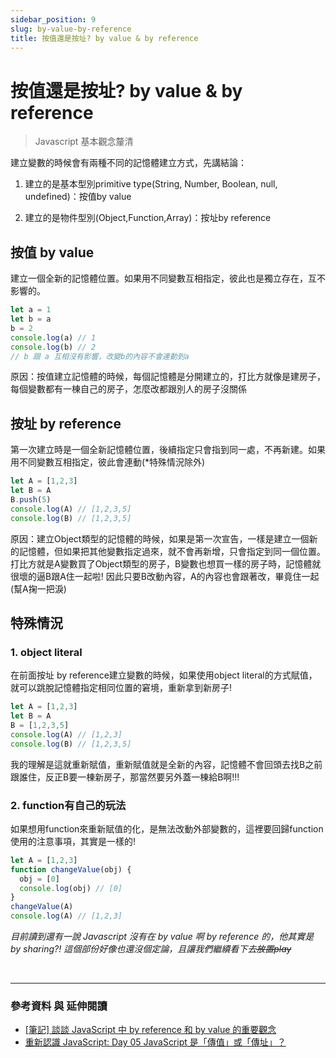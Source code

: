 ```yaml
---
sidebar_position: 9
slug: by-value-by-reference
title: 按值還是按址? by value & by reference
---
```


# 按值還是按址? by value & by reference

>Javascript 基本觀念釐清

建立變數的時候會有兩種不同的記憶體建立方式，先講結論：

1. 建立的是基本型別primitive type(String, Number, Boolean, null, undefined)：按值by value

2. 建立的是物件型別(Object,Function,Array)：按址by reference

## 按值 by value

建立一個全新的記憶體位置。如果用不同變數互相指定，彼此也是獨立存在，互不影響的。

```js
let a = 1
let b = a
b = 2
console.log(a) // 1
console.log(b) // 2
// b 跟 a 互相沒有影響，改變b的內容不會連動到a
```

原因：按值建立記憶體的時候，每個記憶體是分開建立的，打比方就像是建房子，每個變數都有一棟自己的房子，怎麼改都跟別人的房子沒關係

## 按址 by reference

第一次建立時是一個全新記憶體位置，後續指定只會指到同一處，不再新建。如果用不同變數互相指定，彼此會連動(*特殊情況除外)

```js
let A = [1,2,3]
let B = A
B.push(5)
console.log(A) // [1,2,3,5]
console.log(B) // [1,2,3,5]
```

原因：建立Object類型的記憶體的時候，如果是第一次宣告，一樣是建立一個新的記憶體，但如果把其他變數指定過來，就不會再新增，只會指定到同一個位置。打比方就是A變數買了Object類型的房子，B變數也想買一樣的房子時，記憶體就很壞的逼B跟A住一起啦! 因此只要B改動內容，A的內容也會跟著改，畢竟住一起(幫A掬一把淚)

## 特殊情況

### 1. object literal

在前面按址 by reference建立變數的時候，如果使用object literal的方式賦值，就可以跳脫記憶體指定相同位置的窘境，重新拿到新房子!

```js
let A = [1,2,3]
let B = A
B = [1,2,3,5]
console.log(A) // [1,2,3]
console.log(B) // [1,2,3,5]
```

我的理解是這就重新賦值，重新賦值就是全新的內容，記憶體不會回頭去找B之前跟誰住，反正B要一棟新房子，那當然要另外蓋一棟給B啊!!!


### 2. function有自己的玩法

如果想用function來重新賦值的化，是無法改動外部變數的，這裡要回歸function使用的注意事項，其實是一樣的!

```js
let A = [1,2,3]
function changeValue(obj) {
  obj = [0]
  console.log(obj) // [0]
}
changeValue(A)  
console.log(A) // [1,2,3]
```

*目前讀到還有一說 Javascript 沒有在 by value 啊 by reference 的，他其實是 by sharing?! 這個部份好像也還沒個定論，且讓我們繼續看下去~~放置play~~*

</br>

---

### 參考資料 與 延伸閱讀

* [[筆記] 談談 JavaScript 中 by reference 和 by value 的重要觀念](https://pjchender.blogspot.com/2016/03/javascriptby-referenceby-value.html)
* [重新認識 JavaScript: Day 05 JavaScript 是「傳值」或「傳址」？](https://ithelp.ithome.com.tw/articles/10191057)
